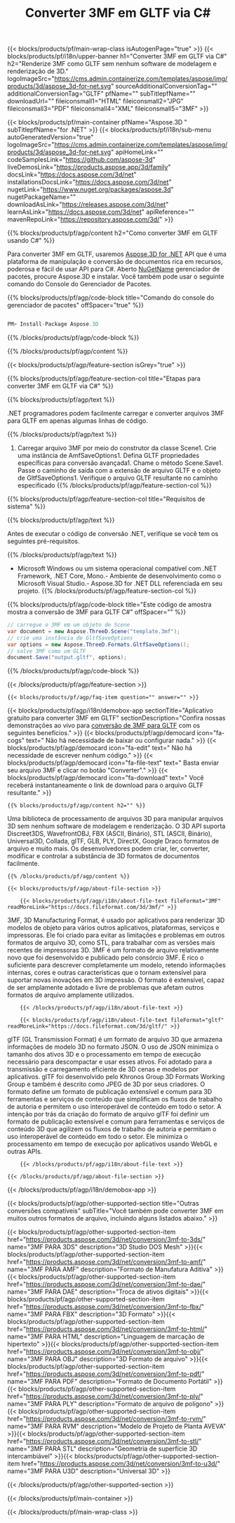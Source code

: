 ﻿---
title: Converter 3MF em GLTF via C# 
url: /pt/net/conversion/3mf-to-gltf/ 
description: Código de amostra para conversão de 3MF para GLTF C#. Use API código de exemplo para arquivos 3MF em lote para conversão GLTF em VB.NET, Asp.NET ou qualquer aplicativo baseado em .NET.
---
{{< blocks/products/pf/main-wrap-class isAutogenPage="true" >}}
{{< blocks/products/pf/i18n/upper-banner h1="Converter 3MF em GLTF via C#" h2="Renderize 3MF como GLTF sem nenhum software de modelagem e renderização de 3D." logoImageSrc="https://cms.admin.containerize.com/templates/aspose/img/products/3d/aspose_3d-for-net.svg" sourceAdditionalConversionTag="" additionalConversionTag="GLTF" pfName="" subTitlepfName="" downloadUrl="" fileiconsmall1="HTML" fileiconsmall2="JPG" fileiconsmall3="PDF" fileiconsmall4="XML" fileiconsmall5="3MF" >}}

{{< blocks/products/pf/main-container pfName="Aspose.3D " subTitlepfName="for .NET" >}}
{{< blocks/products/pf/i18n/sub-menu autoGeneratedVersion="true" logoImageSrc="https://cms.admin.containerize.com/templates/aspose/img/products/3d/aspose_3d-for-net.svg" apiHomeLink="" codeSamplesLink="https://github.com/aspose-3d" liveDemosLink="https://products.aspose.app/3d/family" docsLink="https://docs.aspose.com/3d/net" installationsDocsLink="https://docs.aspose.com/3d/net" nugetLink="https://www.nuget.org/packages/aspose.3d" nugetPackageName="" downloadAsLink="https://releases.aspose.com/3d/net" learnAsLink="https://docs.aspose.com/3d/net" apiReference="" mavenRepoLink="https://repository.aspose.com/3d/" >}}

{{% blocks/products/pf/agp/content h2="Como converter 3MF em GLTF usando C#" %}}

 Para converter 3MF em GLTF, usaremos
 [Aspose.3D for .NET](https://products.aspose.com/3d/net) 
 API que é uma plataforma de manipulação e conversão de documentos rica em recursos, poderosa e fácil de usar API para C#. Aberto
 [NuGetName](https://www.nuget.org/packages/aspose.3d) 
 gerenciador de pacotes, procure
 Aspose.3D 
 e instalar. Você também pode usar o seguinte comando do Console do Gerenciador de Pacotes.

{{% blocks/products/pf/agp/code-block title="Comando do console do gerenciador de pacotes" offSpacer="true" %}}

```cs

PM> Install-Package Aspose.3D


```

{{% /blocks/products/pf/agp/code-block %}}

{{% /blocks/products/pf/agp/content %}}

{{< blocks/products/pf/agp/feature-section isGrey="true" >}}

{{% blocks/products/pf/agp/feature-section-col title="Etapas para converter 3MF em GLTF via C#" %}}

{{% blocks/products/pf/agp/text %}}

 .NET programadores podem facilmente carregar e converter arquivos 3MF para GLTF em apenas algumas linhas de código.

{{% /blocks/products/pf/agp/text %}}

1. Carregar arquivo 3MF por meio do construtor da classe Scene1. Crie uma instância de AmfSaveOptions1. Defina GLTF propriedades específicas para conversão avançada1. Chame o método Scene.Save1. Passe o caminho de saída com a extensão de arquivo GLTF e o objeto de GltfSaveOptions1. Verifique o arquivo GLTF resultante no caminho especificado
{{% /blocks/products/pf/agp/feature-section-col %}}

{{% blocks/products/pf/agp/feature-section-col title="Requisitos de sistema" %}}

{{% blocks/products/pf/agp/text %}}

 Antes de executar o código de conversão .NET, verifique se você tem os seguintes pré-requisitos.

{{% /blocks/products/pf/agp/text %}}

- Microsoft Windows ou um sistema operacional compatível com .NET Framework, .NET Core, Mono.- Ambiente de desenvolvimento como o Microsoft Visual Studio.- Aspose.3D for .NET DLL referenciada em seu projeto.
{{% /blocks/products/pf/agp/feature-section-col %}}

{{% blocks/products/pf/agp/code-block title="Este código de amostra mostra a conversão de 3MF para GLTF C#" offSpacer="" %}}

```cs
// carregue o 3MF em um objeto de Scene 
var document = new Aspose.ThreeD.Scene("template.3mf");
// crie uma instância de GltfSaveOptions 
var options = new Aspose.ThreeD.Formats.GltfSaveOptions();
// salve 3MF como um GLTF 
document.Save("output.gltf", options); 


```

{{% /blocks/products/pf/agp/code-block %}}

{{< /blocks/products/pf/agp/feature-section >}}

    {{< blocks/products/pf/agp/faq-item question="" answer="" >}}
 

<!-- aboutfile Starts -->

{{< blocks/products/pf/agp/i18n/demobox-app sectionTitle="Aplicativo gratuito para converter 3MF em GLTF" sectionDescription="Confira nossas demonstrações ao vivo para [conversão de 3MF para GLTF](https://products.aspose.app/3d/conversion/3mf-to-gltf) com os seguintes benefícios." >}}
        {{< blocks/products/pf/agp/democard icon="fa-cogs" text=" Não há necessidade de baixar ou configurar nada." >}}
        {{< blocks/products/pf/agp/democard icon="fa-edit" text=" Não há necessidade de escrever nenhum código." >}}
        {{< blocks/products/pf/agp/democard icon="fa-file-text" text=" Basta enviar seu arquivo 3MF e clicar no botão \"Converter\"." >}}
        {{< blocks/products/pf/agp/democard icon="fa-download" text=" Você receberá instantaneamente o link de download para o arquivo GLTF resultante." >}}

    {{% blocks/products/pf/agp/content h2="" %}}

 Uma biblioteca de processamento de arquivos 3D para manipular arquivos 3D sem nenhum software de modelagem e renderização. O 3D API suporta Discreet3DS, WavefrontOBJ, FBX (ASCII, Binário), STL (ASCII, Binário), Universal3D, Collada, glTF, GLB, PLY, DirectX, Google Draco formatos de arquivo e muito mais. Os desenvolvedores podem criar, ler, converter, modificar e controlar a substância de 3D formatos de documentos facilmente.



    {{% /blocks/products/pf/agp/content %}}

    {{< blocks/products/pf/agp/about-file-section >}}

        {{< blocks/products/pf/agp/i18n/about-file-text fileFormat="3MF" readMoreLink="https://docs.fileformat.com/3d/3mf/" >}}
3MF, 3D Manufacturing Format, é usado por aplicativos para renderizar 3D modelos de objeto para vários outros aplicativos, plataformas, serviços e impressoras. Ele foi criado para evitar as limitações e problemas em outros formatos de arquivo 3D, como STL, para trabalhar com as versões mais recentes de impressoras 3D. 3MF é um formato de arquivo relativamente novo que foi desenvolvido e publicado pelo consórcio 3MF. É rico o suficiente para descrever completamente um modelo, retendo informações internas, cores e outras características que o tornam extensível para suportar novas inovações em 3D impressão. O formato é extensível, capaz de ser amplamente adotado e livre de problemas que afetam outros formatos de arquivo amplamente utilizados.

        {{< /blocks/products/pf/agp/i18n/about-file-text >}}

        {{< blocks/products/pf/agp/i18n/about-file-text fileFormat="gltf" readMoreLink="https://docs.fileformat.com/3d/gltf/" >}}
glTF (GL Transmission Format) é um formato de arquivo 3D que armazena informações de modelo 3D no formato JSON. O uso de JSON minimiza o tamanho dos ativos 3D e o processamento em tempo de execução necessário para descompactar e usar esses ativos. Foi adotado para a transmissão e carregamento eficiente de 3D cenas e modelos por aplicativos. glTF foi desenvolvido pelo Khronos Group 3D Formats Working Group e também é descrito como JPEG de 3D por seus criadores. O formato define um formato de publicação extensível e comum para 3D ferramentas e serviços de conteúdo que simplificam os fluxos de trabalho de autoria e permitem o uso interoperável de conteúdo em todo o setor. A intenção por trás da criação do formato de arquivo glTF foi definir um formato de publicação extensível e comum para ferramentas e serviços de conteúdo 3D que agilizem os fluxos de trabalho de autoria e permitam o uso interoperável de conteúdo em todo o setor. Ele minimiza o processamento em tempo de execução por aplicativos usando WebGL e outras APIs.

        {{< /blocks/products/pf/agp/i18n/about-file-text >}}

    {{< /blocks/products/pf/agp/about-file-section >}}

{{< /blocks/products/pf/agp/i18n/demobox-app >}}

<!-- aboutfile Ends -->

{{< blocks/products/pf/agp/other-supported-section title="Outras conversões compatíveis" subTitle="Você também pode converter 3MF em muitos outros formatos de arquivo, incluindo alguns listados abaixo." >}}

{{< blocks/products/pf/agp/other-supported-section-item href="https://products.aspose.com/3d/net/conversion/3mf-to-3ds/" name="3MF PARA 3DS" description="3D Studio DOS Mesh" >}}{{< blocks/products/pf/agp/other-supported-section-item href="https://products.aspose.com/3d/net/conversion/3mf-to-amf/" name="3MF PARA AMF" description="Formato de Manufatura Aditiva" >}}{{< blocks/products/pf/agp/other-supported-section-item href="https://products.aspose.com/3d/net/conversion/3mf-to-dae/" name="3MF PARA DAE" description="Troca de ativos digitais" >}}{{< blocks/products/pf/agp/other-supported-section-item href="https://products.aspose.com/3d/net/conversion/3mf-to-fbx/" name="3MF PARA FBX" description="3D Formato" >}}{{< blocks/products/pf/agp/other-supported-section-item href="https://products.aspose.com/3d/net/conversion/3mf-to-html/" name="3MF PARA HTML" description="Linguagem de marcação de hipertexto" >}}{{< blocks/products/pf/agp/other-supported-section-item href="https://products.aspose.com/3d/net/conversion/3mf-to-obj/" name="3MF PARA OBJ" description="3D Formato de arquivo" >}}{{< blocks/products/pf/agp/other-supported-section-item href="https://products.aspose.com/3d/net/conversion/3mf-to-pdf/" name="3MF PARA PDF" description="Formato de Documento Portátil" >}}{{< blocks/products/pf/agp/other-supported-section-item href="https://products.aspose.com/3d/net/conversion/3mf-to-ply/" name="3MF PARA PLY" description="Formato de arquivo de polígono" >}}{{< blocks/products/pf/agp/other-supported-section-item href="https://products.aspose.com/3d/net/conversion/3mf-to-rvm/" name="3MF PARA RVM" description="Modelo de Projeto de Planta AVEVA" >}}{{< blocks/products/pf/agp/other-supported-section-item href="https://products.aspose.com/3d/net/conversion/3mf-to-stl/" name="3MF PARA STL" description="Geometria de superfície 3D intercambiável" >}}{{< blocks/products/pf/agp/other-supported-section-item href="https://products.aspose.com/3d/net/conversion/3mf-to-u3d/" name="3MF PARA U3D" description="Universal 3D" >}}

{{< /blocks/products/pf/agp/other-supported-section >}}

{{< /blocks/products/pf/main-container >}}
    
{{< /blocks/products/pf/main-wrap-class >}}